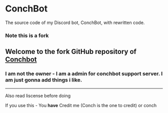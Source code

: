# ConchBot
The source code of my Discord bot, ConchBot, with rewritten code.

### Note this is a fork

Welcome to the fork GitHub repository of [Conchbot](https://github.com/ConchDev/ConchBot/tree/dev5.8.21)
---
### I am not the owner - I am a admin for conchbot support server. I am just gonna add things i like.
---
Also read liscense before doing

If you use this - You **have** Credit me (Conch is the one to credit) or conch
